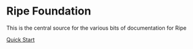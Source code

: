 # Ripe Foundation
This is the central source for the various bits of documentation for Ripe

[Quick Start](/Getting%20Started/Quickstart)

